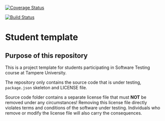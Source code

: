 [![Coverage Status](https://coveralls.io/repos/github/laaksom/SoftwareTesting/badge.svg)](https://coveralls.io/github/laaksom/SoftwareTesting)

[![Build Status](https://app.travis-ci.com/laaksom/SoftwareTesting.svg?branch=main)](https://app.travis-ci.com/laaksom/SoftwareTesting)

# Student template

## Purpose of this repository

This is a project template for students participating in Software Testing course
at Tampere University.

The repository only contains the source code that is under testing, `package.json` skeleton
and LICENSE file.

Source code folder contains a separate license file that must **NOT** be removed under any circumstances!
Removing this license file directly violates terms and conditions of the software under testing.
Individuals who remove or modify the license file will also carry the consequences.